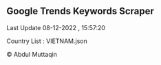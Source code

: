 

## Google Trends Keywords Scraper 
 
Last Update 08-12-2022 , 15:57:20

Country List :
VIETNAM.json



© Abdul Muttaqin 
